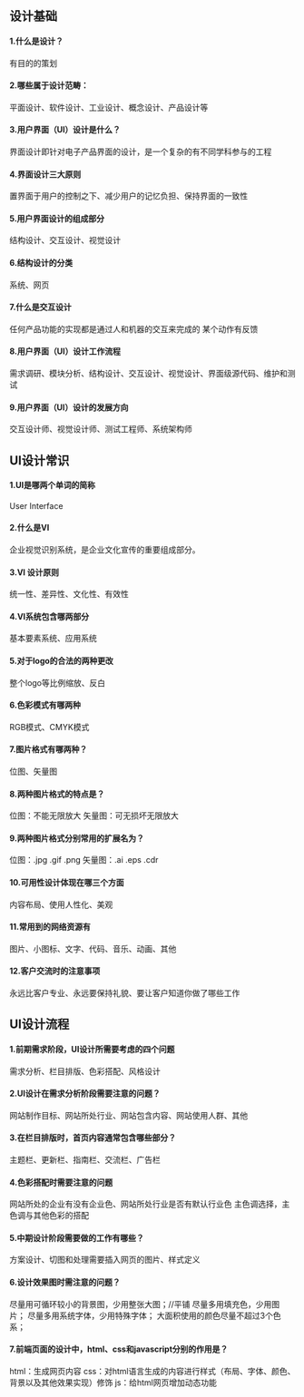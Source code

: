 ## 设计基础


#### 1.什么是设计？
有目的的策划

#### 2.哪些属于设计范畴：
平面设计、软件设计、工业设计、概念设计、产品设计等

#### 3.用户界面（UI）设计是什么？
界面设计即针对电子产品界面的设计，是一个复杂的有不同学科参与的工程

#### 4.界面设计三大原则
置界面于用户的控制之下、减少用户的记忆负担、保持界面的一致性

#### 5.用户界面设计的组成部分
结构设计、交互设计、视觉设计

#### 6.结构设计的分类
系统、网页

#### 7.什么是交互设计
任何产品功能的实现都是通过人和机器的交互来完成的
某个动作有反馈

#### 8.用户界面（UI）设计工作流程
需求调研、模块分析、结构设计、交互设计、视觉设计、界面级源代码、维护和测试

#### 9.用户界面（UI）设计的发展方向
交互设计师、视觉设计师、测试工程师、系统架构师


## UI设计常识


#### 1.UI是哪两个单词的简称
User Interface

#### 2.什么是VI
企业视觉识别系统，是企业文化宣传的重要组成部分。

#### 3.VI 设计原则
统一性、差异性、文化性、有效性

#### 4.VI系统包含哪两部分
基本要素系统、应用系统

#### 5.对于logo的合法的两种更改
整个logo等比例缩放、反白

#### 6.色彩模式有哪两种
RGB模式、CMYK模式

#### 7.图片格式有哪两种？
位图、矢量图

#### 8.两种图片格式的特点是？
位图：不能无限放大
矢量图：可无损坏无限放大

#### 9.两种图片格式分别常用的扩展名为？
位图：.jpg .gif .png
矢量图：.ai .eps .cdr

#### 10.可用性设计体现在哪三个方面
内容布局、使用人性化、美观

#### 11.常用到的网络资源有
图片、小图标、文字、代码、音乐、动画、其他

#### 12.客户交流时的注意事项
永远比客户专业、永远要保持礼貌、要让客户知道你做了哪些工作


## UI设计流程


#### 1.前期需求阶段，UI设计所需要考虑的四个问题
需求分析、栏目排版、色彩搭配、风格设计

#### 2.UI设计在需求分析阶段需要注意的问题？
网站制作目标、网站所处行业、网站包含内容、网站使用人群、其他

#### 3.在栏目排版时，首页内容通常包含哪些部分？
主题栏、更新栏、指南栏、交流栏、广告栏

#### 4.色彩搭配时需要注意的问题
网站所处的企业有没有企业色、网站所处行业是否有默认行业色
主色调选择，主色调与其他色彩的搭配

#### 5.中期设计阶段需要做的工作有哪些？
方案设计、切图和处理需要插入网页的图片、样式定义

#### 6.设计效果图时需注意的问题？
尽量用可循环较小的背景图，少用整张大图；//平铺
尽量多用填充色，少用图片；
尽量多用系统字体，少用特殊字体；
大面积使用的颜色尽量不超过3个色系；

#### 7.前端页面的设计中，html、css和javascript分别的作用是？
html：生成网页内容
css：对html语言生成的内容进行样式（布局、字体、颜色、背景以及其他效果实现）修饰
js：给html网页增加动态功能
